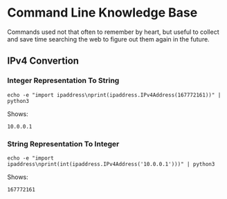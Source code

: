 # Command Line Knowledge Base #

Commands used not that often to remember by heart, but useful to collect and save time searching
the web to figure out them again in the future.

## IPv4 Convertion ##

### Integer Representation To String ###

```
echo -e "import ipaddress\nprint(ipaddress.IPv4Address(167772161))" | python3
```

Shows:

```
10.0.0.1
```

### String Representation To Integer ###

```
echo -e "import ipaddress\nprint(int(ipaddress.IPv4Address('10.0.0.1')))" | python3
```

Shows:

```
167772161
```
